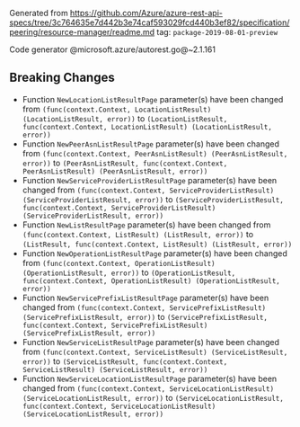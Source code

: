 Generated from https://github.com/Azure/azure-rest-api-specs/tree/3c764635e7d442b3e74caf593029fcd440b3ef82/specification/peering/resource-manager/readme.md tag: `package-2019-08-01-preview`

Code generator @microsoft.azure/autorest.go@~2.1.161

## Breaking Changes

- Function `NewLocationListResultPage` parameter(s) have been changed from `(func(context.Context, LocationListResult) (LocationListResult, error))` to `(LocationListResult, func(context.Context, LocationListResult) (LocationListResult, error))`
- Function `NewPeerAsnListResultPage` parameter(s) have been changed from `(func(context.Context, PeerAsnListResult) (PeerAsnListResult, error))` to `(PeerAsnListResult, func(context.Context, PeerAsnListResult) (PeerAsnListResult, error))`
- Function `NewServiceProviderListResultPage` parameter(s) have been changed from `(func(context.Context, ServiceProviderListResult) (ServiceProviderListResult, error))` to `(ServiceProviderListResult, func(context.Context, ServiceProviderListResult) (ServiceProviderListResult, error))`
- Function `NewListResultPage` parameter(s) have been changed from `(func(context.Context, ListResult) (ListResult, error))` to `(ListResult, func(context.Context, ListResult) (ListResult, error))`
- Function `NewOperationListResultPage` parameter(s) have been changed from `(func(context.Context, OperationListResult) (OperationListResult, error))` to `(OperationListResult, func(context.Context, OperationListResult) (OperationListResult, error))`
- Function `NewServicePrefixListResultPage` parameter(s) have been changed from `(func(context.Context, ServicePrefixListResult) (ServicePrefixListResult, error))` to `(ServicePrefixListResult, func(context.Context, ServicePrefixListResult) (ServicePrefixListResult, error))`
- Function `NewServiceListResultPage` parameter(s) have been changed from `(func(context.Context, ServiceListResult) (ServiceListResult, error))` to `(ServiceListResult, func(context.Context, ServiceListResult) (ServiceListResult, error))`
- Function `NewServiceLocationListResultPage` parameter(s) have been changed from `(func(context.Context, ServiceLocationListResult) (ServiceLocationListResult, error))` to `(ServiceLocationListResult, func(context.Context, ServiceLocationListResult) (ServiceLocationListResult, error))`
